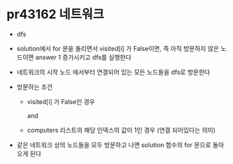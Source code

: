 # pr43162 네트워크

* dfs 

* solution에서 for 문을 돌리면서 visited[i] 가  False이면, 즉 아직 방문하지 않은 노드이면 answer 1 증가시키고 dfs를 실행한다

* 네트워크의 시작 노드 에서부터 연결되어 있는 모든 노드들을 dfs로 방문한다

* 방문하는 조건

  * visited[i] 가 False인 경우 

    and

  * computers 리스트의 해당 인덱스의 값이 1인 경우 (연결 되어있다는 의미)

* 같은 네트워크 상의 노드들을 모두 방문하고 나면 solution 함수의 for 문으로 돌아오게 된다 